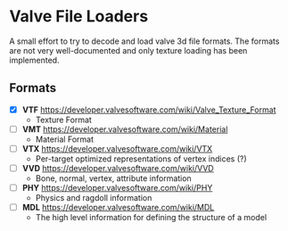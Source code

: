 # Valve File Loaders

A small effort to try to decode and load valve 3d file formats. The formats are not very well-documented and only texture loading has been implemented.

## Formats

- [X] **VTF** https://developer.valvesoftware.com/wiki/Valve_Texture_Format
  - Texture Format
- [ ] **VMT** https://developer.valvesoftware.com/wiki/Material
  - Material Format
- [ ] **VTX** https://developer.valvesoftware.com/wiki/VTX
  - Per-target optimized representations of vertex indices (?)
- [ ] **VVD** https://developer.valvesoftware.com/wiki/VVD
  - Bone, normal, vertex, attribute information
- [ ] **PHY** https://developer.valvesoftware.com/wiki/PHY
  - Physics and ragdoll information
- [ ] **MDL** https://developer.valvesoftware.com/wiki/MDL
  - The high level information for defining the structure of a model
